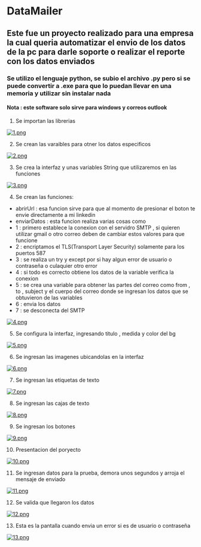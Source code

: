 # DataMailer
## Este fue un proyecto realizado para una empresa la cual queria automatizar el envio de los datos de la pc para darle soporte o realizar el reporte con los datos enviados
### Se utilizo el lenguaje python, se subio el archivo .py pero si se puede convertir a .exe para que lo puedan llevar en una memoria y utilizar sin instalar nada
#### Nota : este software solo sirve para windows y correos outlook

1. Se importan las librerias 

[![1.png](https://i.postimg.cc/HL175Dvp/1.png)](https://postimg.cc/mPVDfqGq)

2.  Se crean las varaibles para otner los datos especificos

[![2.png](https://i.postimg.cc/prKdPpxz/2.png)](https://postimg.cc/645K068p)

3.  Se crea la interfaz y unas variables String que utilizaremos en las funciones

[![3.png](https://i.postimg.cc/QxXBjJ9M/3.png)](https://postimg.cc/mh5ZwMSx)

4. Se crean las funciones:
- abrirUrl : esa funcion sirve para que al momento de presionar el boton te envie directamente a mi linkedin
- enviarDatos : esta funcion realiza varias cosas como
- 1 : primero establece la conexion con el servidro SMTP , si quieren utilizar gmail o otro correo deben de cambiar estos valores para que funcione
- 2 : encriptamos el TLS(Transport Layer Security) solamente para los puertos 587 
- 3 : se realiza un try y except por si hay algun error de usuario o contraseña o culaquier otro error 
- 4 : si todo es correcto obtiene los datos de la variable verifica la conexion 
- 5 : se crea una variable para obtener las partes del correo como from , to , subject y el cuerpo del correo donde se ingresan los datos que se obtuvieron de las variables
- 6 : envia los datos 
- 7 : se desconecta del SMTP

[![4.png](https://i.postimg.cc/ZYphRktb/4.png)](https://postimg.cc/mhLnX5gJ)

5. Se configura la interfaz, ingresando titulo , medida y color del bg 

[![5.png](https://i.postimg.cc/yNgbb971/5.png)](https://postimg.cc/3yh1ykyV)

6. Se ingresan las imagenes ubicandolas en la interfaz 

[![6.png](https://i.postimg.cc/WzX83bsY/6.png)](https://postimg.cc/300mfh42)

7. Se ingresan las etiquetas de texto 

[![7.png](https://i.postimg.cc/02jdnvkx/7.png)](https://postimg.cc/YhcW2JLy)

8. Se ingresan las cajas de texto

[![8.png](https://i.postimg.cc/Y94LgrNy/8.png)](https://postimg.cc/TL6PvX4r)

9. Se ingresan los botones 

[![9.png](https://i.postimg.cc/Wz8V1rFR/9.png)](https://postimg.cc/y3DtfDyn)

10. Presentacion del poryecto 

[![10.png](https://i.postimg.cc/gJcNPZWL/10.png)](https://postimg.cc/Y4V16jjt)

11. Se ingresan datos para la prueba, demora unos segundos y arroja el mensaje de enviado 

[![11.png](https://i.postimg.cc/ry1pWK03/11.png)](https://postimg.cc/Rq09xCTL)

12. Se valida que llegaron los datos

[![12.png](https://i.postimg.cc/v8kpQzZd/12.png)](https://postimg.cc/QVg6mc76)

13. Esta es la pantalla cuando envia un error si es de usuario o contraseña 

[![13.png](https://i.postimg.cc/fL2QjQs3/13.png)](https://postimg.cc/4790sMmZ)
